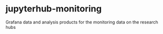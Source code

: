 # jupyterhub-monitoring
Grafana data and analysis products for the monitoring data on the research hubs
